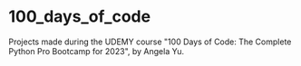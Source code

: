 # 100_days_of_code

Projects made during the UDEMY course "100 Days of Code: The Complete Python Pro Bootcamp for 2023", by Angela Yu.
